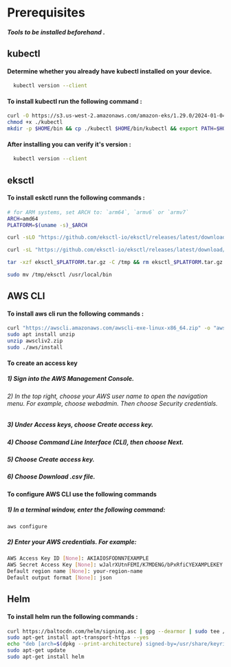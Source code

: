 
# Prerequisites

##### Tools to be installed beforehand .

##  kubectl

####  Determine whether you already have kubectl installed on your device.

```bash
  kubectl version --client
```

#### To install kubectl run the following command :

```bash
curl -O https://s3.us-west-2.amazonaws.com/amazon-eks/1.29.0/2024-01-04/bin/linux/amd64/kubectl
chmod +x ./kubectl
mkdir -p $HOME/bin && cp ./kubectl $HOME/bin/kubectl && export PATH=$HOME/bin:$PATH
```
#### After installing you can verify it's version :

```bash
  kubectl version --client
```

## eksctl

#### To install eskctl runn the following commands :

```bash
# for ARM systems, set ARCH to: `arm64`, `armv6` or `armv7`
ARCH=amd64
PLATFORM=$(uname -s)_$ARCH

curl -sLO "https://github.com/eksctl-io/eksctl/releases/latest/download/eksctl_$PLATFORM.tar.gz"

curl -sL "https://github.com/eksctl-io/eksctl/releases/latest/download/eksctl_checksums.txt" | grep $PLATFORM | sha256sum --check

tar -xzf eksctl_$PLATFORM.tar.gz -C /tmp && rm eksctl_$PLATFORM.tar.gz

sudo mv /tmp/eksctl /usr/local/bin

```

## AWS CLI

#### To install aws cli run the following commands :

```bash
curl "https://awscli.amazonaws.com/awscli-exe-linux-x86_64.zip" -o "awscliv2.zip"
sudo apt install unzip
unzip awscliv2.zip
sudo ./aws/install
```
#### To create an access key

##### 1) Sign into the AWS Management Console.
###### 2) In the top right, choose your AWS user name to open the navigation menu. For example, choose webadmin. Then choose Security credentials.
##### 3) Under Access keys, choose Create access key.
##### 4) Choose Command Line Interface (CLI), then choose Next.
##### 5) Choose Create access key.
##### 6) Choose Download .csv file.


#### To configure AWS CLI use the following commands

##### 1) In a terminal window, enter the following command:

```bash
aws configure
```

##### 2) Enter your AWS credentials. For example:

```bash
AWS Access Key ID [None]: AKIAIOSFODNN7EXAMPLE
AWS Secret Access Key [None]: wJalrXUtnFEMI/K7MDENG/bPxRfiCYEXAMPLEKEY
Default region name [None]: your-region-name
Default output format [None]: json
```

## Helm 

#### To install helm run the following commands :

```bash
curl https://baltocdn.com/helm/signing.asc | gpg --dearmor | sudo tee /usr/share/keyrings/helm.gpg > /dev/null
sudo apt-get install apt-transport-https --yes
echo "deb [arch=$(dpkg --print-architecture) signed-by=/usr/share/keyrings/helm.gpg] https://baltocdn.com/helm/stable/debian/ all main" | sudo tee /etc/apt/sources.list.d/helm-stable-debian.list
sudo apt-get update
sudo apt-get install helm
```

